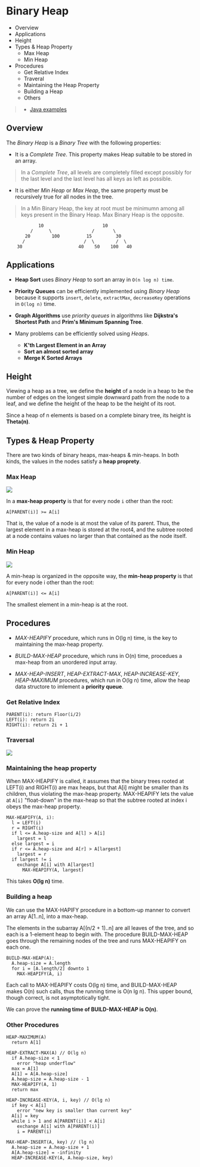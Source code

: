 # Binary Heap

* Overview
* Applications
* Height
* Types & Heap Property
  * Max Heap
  * Min Heap
* Procedures
  * Get Relative Index
  * Traveral
  * Maintaining the Heap Property
  * Building a Heap
  * Others

> * [Java examples](https://github.com/herrera-ignacio/datastructures-in-java/tree/master/src/main/java/trees/heaps)  

## Overview

The *Binary Heap* is a *Binary Tree* with the following properties:

* It is a *Complete Tree*. This property makes Heap suitable to be stored in an array.

> In a *Complete Tree*, all levels are completely filled except possibly for the last level and the last level has all keys as left as possible.

* It is either *Min Heap* or *Max Heap*, the same property must be recursively true for all nodes in the tree.

> In a Min Binary Heap, the key at root must be minimumn among all keys present in the Binary Heap. Max Binary Heap is the opposite.

```
            10                      10
         /      \               /       \  
       20        100          15         30  
      /                      /  \        /  \
    30                     40    50    100   40
```

## Applications

* **Heap Sort** uses *Binary Heap* to sort an array in `O(n log n) time`.

* **Priority Queues** can be efficiently implemented using *Binary Heap* because it supports `insert`, `delete`, `extractMax`, `decreaseKey` operations in `O(log n)` time.

* **Graph Algorithms** use *priority queues* in algorithms like **Dijkstra's Shortest Path** and **Prim's Minimum Spanning Tree**.

* Many problems can be efficiently solved using *Heaps*.
  * **K'th Largest Element in an Array**
  * **Sort an almost sorted array**
  * **Merge K Sorted Arrays**

## Height

Viewing a heap as a tree, we define the __height__ of a node in a heap to be the number of edges on the longest simple downward path from the node to a leaf, and we define the height of the heap to be the height of its root.

Since a heap of n elements is based on a complete binary tree, its height is __Theta(n)__.

## Types & Heap Property

There are two kinds of binary heaps, max-heaps & min-heaps. In both kinds, the values in the nodes satisfy a __heap proprety__.

### Max Heap

![](2021-07-04-14-44-59.png)

In a __max-heap property__ is that for every node `i` other than the root:

```
A[PARENT(i)] >= A[i]
```

That is, the value of a node is at most the value of its parent. Thus, the largest element in a max-heap is stored at the root4, and the subtree rooted at a node contains values no larger than that contained as the node itself.

### Min Heap

![](2021-07-04-14-44-48.png)

A min-heap is organized in the opposite way, the __min-heap property__ is that for every node i other than the root:

```
A[PARENT(i)] <= A[i]
```

The smallest element in a min-heap is at the root.

## Procedures

* _MAX-HEAPIFY_ procedure, which runs in O(lg n) time, is the key to maintaining the max-heap property.

* _BUILD-MAX-HEAP_ procedure, which runs in O(n) time, procedues a max-heap from an unordered input array.

* _MAX-HEAP-INSERT_, _HEAP-EXTRACT-MAX_, _HEAP-INCREASE-KEY_, _HEAP-MAXIMUM_ procedures, which run in O(lg n) time, allow the heap data structore to imlement a __priority queue__.

### Get Relative Index

```
PARENT(i): return Floor(i/2)
LEFT(i): return 2i
RIGHT(i): return 2i + 1
```

### Traversal

![](2021-07-04-14-43-55.png)

### Maintaining the heap property

When MAX-HEAPIFY is called, it assumes that the binary trees rooted at LEFT(i) and RIGHT(i) are max heaps, but that A[i] might be smaller than its children, thus violating the max-heap property. MAX-HEAPIFY lets the value at `A[i]` "float-down" in the max-heap so that the subtree rooted at index i obeys the max-heap property.

```
MAX-HEAPIFY(A, i):
  l = LEFT(i)
  r = RIGHT(i)
  if l <= A.heap-size and A[l] > A[i]
    largest = l
  else largest = i
  if r <= A.heap-size and A[r] > A[largest]
    largest = r
  if largest != i
    exchange A[i] with A[largest]
      MAX-HEAPIFY(A, largest)
```

This takes __O(lg n)__ time.

### Building a heap

We can use the MAX-HAPIFY procedure in a bottom-up manner to convert an array A[1..n], into a max-heap.

The elements in the subarray A[(n/2 + 1)..n] are all leaves of the tree, and so each is a 1-element heap to begin with. The procedure BUILD-MAX-HEAP goes through the remaining nodes of the tree and runs MAX-HEAPIFY on each one.

```
BUILD-MAX-HEAP(A):
  A.heap-size = A.length
  for i = [A.length/2] downto 1
    MAX-HEAPIFY(A, i)
``` 

Each call to MAX-HEAPIFY costs O(lg n) time, and BUILD-MAX-HEAP makes O(n) such calls, thus the running time is O(n lg n). This upper bound, though correct, is not asymptotically tight.

We can prove the __running time of BUILD-MAX-HEAP is O(n)__.

### Other Procedures

```
HEAP-MAXIMUM(A)
  return A[1]

HEAP-EXTRACT-MAX(A) // O(lg n)
  if A.heap-size < 1
    error "heap underflow"
  max = A[1]
  A[1] = A[A.heap-size]
  A.heap-size = A.heap-size - 1
  MAX-HEAPIFY(A, 1)
  return max

HEAP-INCREASE-KEY(A, i, key) // O(lg n)
  if key < A[i]
    error "new key is smaller than current key"
  A[i] = key
  while i > 1 and A[PARENT(i)] < A[i]
    exchange A[i] with A[PARENT(i)]
    i = PARENT(i)

MAX-HEAP-INSERT(A, key) // (lg n)
  A.heap-size = A.heap-size + 1
  A[A.heap-size] = -infinity
  HEAP-INCREASE-KEY(A, A.heap-size, key)
```

